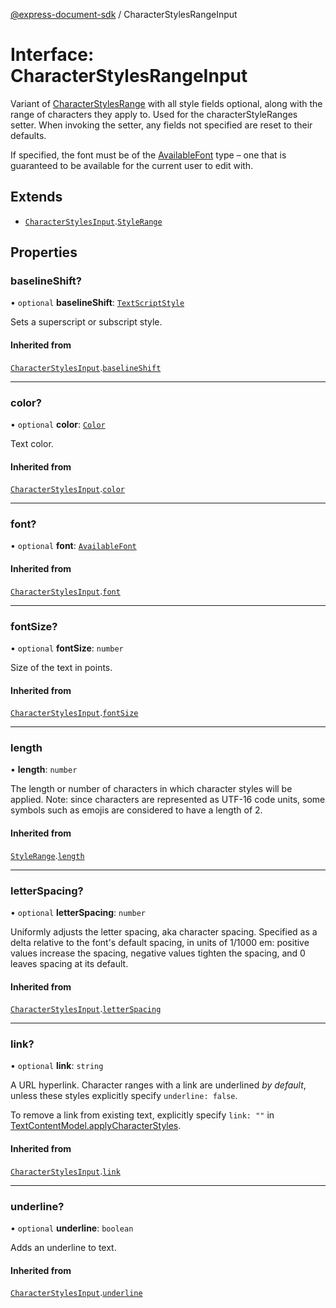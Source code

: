 [@express-document-sdk](../overview.md) / CharacterStylesRangeInput

# Interface: CharacterStylesRangeInput

Variant of [CharacterStylesRange](CharacterStylesRange.md) with all style fields optional, along with the range of characters they apply to.
Used for the characterStyleRanges setter. When invoking the setter, any fields not specified are reset to their defaults.

If specified, the font must be of the [AvailableFont](../classes/AvailableFont.md) type – one that is guaranteed to be available for the current
user to edit with.

## Extends

-   [`CharacterStylesInput`](CharacterStylesInput.md).[`StyleRange`](StyleRange.md)

## Properties

### baselineShift?

• `optional` **baselineShift**: [`TextScriptStyle`](../enumerations/TextScriptStyle.md)

Sets a superscript or subscript style.

#### Inherited from

[`CharacterStylesInput`](CharacterStylesInput.md).[`baselineShift`](CharacterStylesInput.md#baselineshift)

---

### color?

• `optional` **color**: [`Color`](Color.md)

Text color.

#### Inherited from

[`CharacterStylesInput`](CharacterStylesInput.md).[`color`](CharacterStylesInput.md#color)

---

### font?

• `optional` **font**: [`AvailableFont`](../classes/AvailableFont.md)

#### Inherited from

[`CharacterStylesInput`](CharacterStylesInput.md).[`font`](CharacterStylesInput.md#font)

---

### fontSize?

• `optional` **fontSize**: `number`

Size of the text in points.

#### Inherited from

[`CharacterStylesInput`](CharacterStylesInput.md).[`fontSize`](CharacterStylesInput.md#fontsize)

---

### length

• **length**: `number`

The length or number of characters in which character styles will be applied.
Note: since characters are represented as UTF-16 code units, some symbols
such as emojis are considered to have a length of 2.

#### Inherited from

[`StyleRange`](StyleRange.md).[`length`](StyleRange.md#length)

---

### letterSpacing?

• `optional` **letterSpacing**: `number`

Uniformly adjusts the letter spacing, aka character spacing. Specified as a delta relative to the font's default
spacing, in units of 1/1000 em: positive values increase the spacing, negative values tighten the spacing, and 0
leaves spacing at its default.

#### Inherited from

[`CharacterStylesInput`](CharacterStylesInput.md).[`letterSpacing`](CharacterStylesInput.md#letterspacing)

---

### link?

• `optional` **link**: `string`

A URL hyperlink. Character ranges with a link are underlined *by default*, unless these styles explicitly specify
`underline: false`.

To remove a link from existing text, explicitly specify `link: ""` in [TextContentModel.applyCharacterStyles](../classes/TextContentModel.md#applycharacterstyles).

#### Inherited from

[`CharacterStylesInput`](CharacterStylesInput.md).[`link`](CharacterStylesInput.md#link)

---

### underline?

• `optional` **underline**: `boolean`

Adds an underline to text.

#### Inherited from

[`CharacterStylesInput`](CharacterStylesInput.md).[`underline`](CharacterStylesInput.md#underline)

